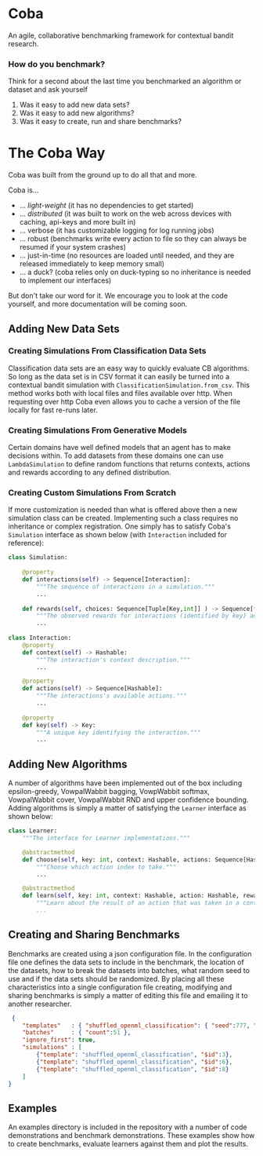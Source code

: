 # Coba

An agile, collaborative benchmarking framework for contextual bandit research.

### How do you benchmark?

Think for a second about the last time you benchmarked an algorithm or dataset and ask yourself

 1. Was it easy to add new data sets?
 2. Was it easy to add new algorithms?
 3. Was it easy to create, run and share benchmarks?

# The Coba Way
 
 Coba was built from the ground up to do all that and more.
 
 Coba is...
 
 * ... *light-weight* (it has no dependencies to get started)
 * ... *distributed* (it was built to work on the web across devices with caching, api-keys and more built in)
 * ... verbose (it has customizable logging for log running jobs)
 * ... robust (benchmarks write every action to file so they can always be resumed if your system crashes)
 * ... just-in-time (no resources are loaded until needed, and they are released immediately to keep memory small)
 * ... a duck? (coba relies only on duck-typing so no inheritance is needed to implement our interfaces)
 
 But don't take our word for it. We encourage you to look at the code yourself, and more documentation will be coming soon.
 
 ## Adding New Data Sets
 
 ### Creating Simulations From Classification Data Sets
 
 Classification data sets are an easy way to quickly evaluate CB algorithms. So long as the data set is in CSV format it can easily be turned into a contextual bandit simulation with `ClassificationSimulation.from_csv`. This method works both with local files and files available over http. When requesting over http Coba even allows you to cache a version of the file locally for fast re-runs later.
 
 ### Creating Simulations From Generative Models
 
 Certain domains have well defined models that an agent has to make decisions within. To add datasets from these domains one can use `LambdaSimulation` to define random functions that returns contexts, actions and rewards according to any defined distribution. 
 
 ### Creating Custom Simulations From Scratch
 
 If more customization is needed than what is offered above then a new simulation class can be created. Implementing such a class requires no inheritance or complex registration. One simply has to satisfy Coba's `Simulation` interface as shown below (with `Interaction` included for reference):
 
```python
class Simulation:
 
    @property
    def interactions(self) -> Sequence[Interaction]:
        """The sequence of interactions in a simulation."""
        ...
    
    def rewards(self, choices: Sequence[Tuple[Key,int]] ) -> Sequence[float]:
        """The observed rewards for interactions (identified by key) and their selected action indexes."""
        ...
    
class Interaction:
    @property
    def context(self) -> Hashable:
        """The interaction's context description."""
        ...

    @property
    def actions(self) -> Sequence[Hashable]:
        """The interactions's available actions."""
        ...
    
    @property
    def key(self) -> Key:
        """A unique key identifying the interaction."""
        ...
```

 ## Adding New Algorithms
 
 A number of algorithms have been implemented out of the box including epsilon-greedy, VowpalWabbit bagging, VowpWabbit softmax, VowpalWabbit cover, VowpalWabbit RND and upper confidence bounding. Adding algorithms is simply a matter of satisfying the `Learner` interface as shown below:
 
```python
class Learner:
    """The interface for Learner implementations."""

    @abstractmethod
    def choose(self, key: int, context: Hashable, actions: Sequence[Hashable]) -> int:
        """Choose which action index to take."""
        ...

    @abstractmethod
    def learn(self, key: int, context: Hashable, action: Hashable, reward: float) -> None:
        """Learn about the result of an action that was taken in a context.
        ...
```
 
 ## Creating and Sharing Benchmarks
 
 Benchmarks are created using a json configuration file. In the configuration file one defines the data sets to include in the benchmark, the location of the datasets, how to break the datasets into batches, what random seed to use and if the data sets should be randomized. By placing all these characteristics into a single configuration file creating, modifying and sharing benchmarks is simply a matter of editing this file and emailing it to another researcher.
 
```json
 {
    "templates"   : { "shuffled_openml_classification": { "seed":777, "type":"classification", "from": {"format":"openml", "id":"$id"} }},
    "batches"     : { "count":51 },
    "ignore_first": true,
    "simulations" : [
        {"template": "shuffled_openml_classification", "$id":3},
        {"template": "shuffled_openml_classification", "$id":6},
        {"template": "shuffled_openml_classification", "$id":8}
    ]
}
```
 
 ## Examples
 
 An examples directory is included in the repository with a number of code demonstrations and benchmark demonstrations. These examples show how to create benchmarks, evaluate learners against them and plot the results.
